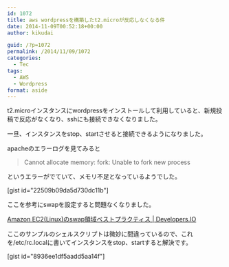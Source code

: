 ```yaml
---
id: 1072
title: aws wordpressを構築したt2.microが反応しなくなる件
date: 2014-11-09T00:52:18+00:00
author: kikudai

guid: /?p=1072
permalink: /2014/11/09/1072
categories:
  - Tec
tags:
  - AWS
  - Wordpress
format: aside
---
```

t2.microインスタンスにwordpressをインストールして利用していると、新規投稿で反応がなくなり、sshにも接続できなくなりました。<!--more-->

一旦、インスタンスをstop、startさせると接続できるようになりました。

apacheのエラーログを見てみると

> Cannot allocate memory: fork: Unable to fork new process

というエラーがでていて、メモリ不足となっているようでした。

[gist id="22509b09da5d730dc11b"]

ここを参考にswapを設定すると問題なくなりました。

<a title="Amazon EC2(Linux)のswap領域ベストプラクティス | Developers.IO" href="http://dev.classmethod.jp/cloud/ec2linux-swap-bestpractice/" target="_blank">Amazon EC2(Linux)のswap領域ベストプラクティス | Developers.IO</a>

ここのサンプルのシェルスクリプトは微妙に間違っているので、これを/etc/rc.localに書いてインスタンスをstop、startすると解決です。

[gist id="8936ee1df5aadd5aa14f"]